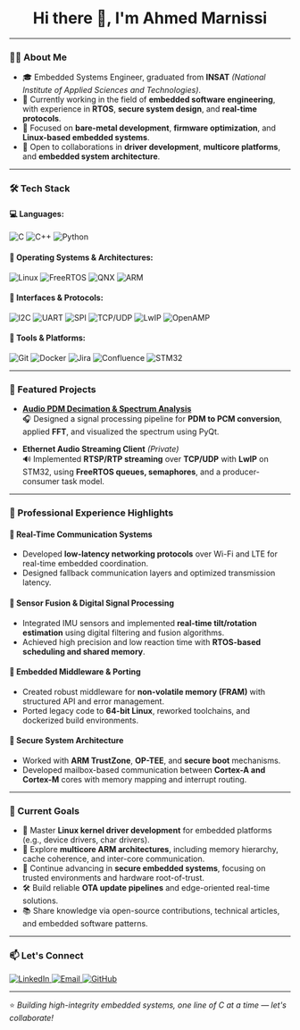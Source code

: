 <h1 align="center">Hi there 👋, I'm Ahmed Marnissi</h1>

---

### 👨‍💻 About Me
- 🎓 Embedded Systems Engineer, graduated from **INSAT** *(National Institute of Applied Sciences and Technologies)*.
- 💼 Currently working in the field of **embedded software engineering**, with experience in **RTOS**, **secure system design**, and **real-time protocols**.
- 🧠 Focused on **bare-metal development**, **firmware optimization**, and **Linux-based embedded systems**.
- 🤝 Open to collaborations in **driver development**, **multicore platforms**, and **embedded system architecture**.

---

### 🛠️ Tech Stack

#### 💻 Languages:
![C](https://img.shields.io/badge/C-00599C?style=for-the-badge&logo=c&logoColor=white)
![C++](https://img.shields.io/badge/C++-00599C?style=for-the-badge&logo=cplusplus&logoColor=white)
![Python](https://img.shields.io/badge/Python-3776AB?style=for-the-badge&logo=python&logoColor=white)

#### 🧠 Operating Systems & Architectures:
![Linux](https://img.shields.io/badge/Linux-FCC624?style=for-the-badge&logo=linux&logoColor=black)
![FreeRTOS](https://img.shields.io/badge/FreeRTOS-003366?style=for-the-badge&logo=freertos&logoColor=white)
![QNX](https://img.shields.io/badge/QNX-000000?style=for-the-badge&logo=blackberry&logoColor=white)
![ARM](https://img.shields.io/badge/ARM-CM4/CM7/CA7-0288D1?style=for-the-badge)

#### 🔌 Interfaces & Protocols:
![I2C](https://img.shields.io/badge/I2C-009688?style=for-the-badge)
![UART](https://img.shields.io/badge/UART-607D8B?style=for-the-badge)
![SPI](https://img.shields.io/badge/SPI-FFA500?style=for-the-badge)
![TCP/UDP](https://img.shields.io/badge/TCP/UDP-03A9F4?style=for-the-badge)
![LwIP](https://img.shields.io/badge/LwIP-4CAF50?style=for-the-badge)
![OpenAMP](https://img.shields.io/badge/OpenAMP-607D8B?style=for-the-badge)

#### 🧰 Tools & Platforms:
![Git](https://img.shields.io/badge/Git-F05032?style=for-the-badge&logo=git&logoColor=white)
![Docker](https://img.shields.io/badge/Docker-2496ED?style=for-the-badge&logo=docker&logoColor=white)
![Jira](https://img.shields.io/badge/Jira-0052CC?style=for-the-badge&logo=jira&logoColor=white)
![Confluence](https://img.shields.io/badge/Confluence-172B4D?style=for-the-badge&logo=confluence&logoColor=white)
![STM32](https://img.shields.io/badge/STM32-03234B?style=for-the-badge&logo=stmicroelectronics&logoColor=white)

---

### 🌟 Featured Projects

- **[Audio PDM Decimation & Spectrum Analysis](https://github.com/Ahmed-Marnissi/Audio_PDM)**  
  🎧 Designed a signal processing pipeline for **PDM to PCM conversion**, applied **FFT**, and visualized the spectrum using PyQt.

- **Ethernet Audio Streaming Client** *(Private)*  
  🔊 Implemented **RTSP/RTP streaming** over **TCP/UDP** with **LwIP** on STM32, using **FreeRTOS queues, semaphores**, and a producer-consumer task model.

---

### 🚀 Professional Experience Highlights

#### 🔸 Real-Time Communication Systems
- Developed **low-latency networking protocols** over Wi-Fi and LTE for real-time embedded coordination.
- Designed fallback communication layers and optimized transmission latency.

#### 🔸 Sensor Fusion & Digital Signal Processing
- Integrated IMU sensors and implemented **real-time tilt/rotation estimation** using digital filtering and fusion algorithms.
- Achieved high precision and low reaction time with **RTOS-based scheduling and shared memory**.

#### 🔸 Embedded Middleware & Porting
- Created robust middleware for **non-volatile memory (FRAM)** with structured API and error management.
- Ported legacy code to **64-bit Linux**, reworked toolchains, and dockerized build environments.

#### 🔸 Secure System Architecture
- Worked with **ARM TrustZone**, **OP-TEE**, and **secure boot** mechanisms.
- Developed mailbox-based communication between **Cortex-A and Cortex-M** cores with memory mapping and interrupt routing.

---

### 🎯 Current Goals

- 🧱 Master **Linux kernel driver development** for embedded platforms (e.g., device drivers, char drivers).
- 🧠 Explore **multicore ARM architectures**, including memory hierarchy, cache coherence, and inter-core communication.
- 🔐 Continue advancing in **secure embedded systems**, focusing on trusted environments and hardware root-of-trust.
- 🛠️ Build reliable **OTA update pipelines** and edge-oriented real-time solutions.
- 📚 Share knowledge via open-source contributions, technical articles, and embedded software patterns.

---

### 📫 Let's Connect

<p align="left">
  <a href="https://www.linkedin.com/in/ahmedmarnissi/" target="_blank">
    <img src="https://img.shields.io/badge/LinkedIn-0077B5?style=for-the-badge&logo=linkedin&logoColor=white" alt="LinkedIn">
  </a>
  <a href="mailto:ahmed.marnissi202@gmail.com" target="_blank">
    <img src="https://img.shields.io/badge/Email-D14836?style=for-the-badge&logo=gmail&logoColor=white" alt="Email">
  </a>
  <a href="https://github.com/Ahmed-Marnissi" target="_blank">
    <img src="https://img.shields.io/badge/GitHub-181717?style=for-the-badge&logo=github&logoColor=white" alt="GitHub">
  </a>
</p>

---

⭐️ *Building high-integrity embedded systems, one line of C at a time — let's collaborate!*
